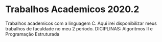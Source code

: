 # Trabalhos Academicos  2020.2
 Trabalhos academicos com a  linguagem C.
Aqui irei disponibilizar meus trabalhos de faculdade no meu 2 periodo.
 DICIPLINAS:
  Algoritmos II e Programação Estruturada
